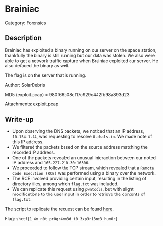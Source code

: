 # Brainiac
Category: Forensics

## Description
Brainiac has exploited a binary running on our server on the space station, thankfully the binary is still running but our data was stolen. We also were able to get a network traffic capture when Brainiac exploited our server. He also defaced the binary as well.

The flag is on the server that is running.

Author: SolarDebris

MD5 (exploit.pcap) = 980f66b08cf17c929c442fb98a893d23

Attachments: [exploit.pcap](attachments/exploit.pcap)

## Write-up
- Upon observing the DNS packets, we noticed that an IP address, `10.154.1.94`, was requesting to resolve `0.chals.io`. We made note of this IP address.
- We filtered the packets based on the source address matching the recorded IP address.
- One of the packets revealed an unusual interaction between our noted IP address and `165.227.210.30:16306`.
- We proceeded to follow the TCP stream, which revealed that a `Remote Code Execution (RCE)` was performed using a binary over the network.
- The RCE involved providing certain input, resulting in the listing of directory files, among which `flag.txt` was included.
- We can replicate this request using `pwntools`, but with slight modifications to the user input in order to retrieve the contents of `flag.txt`.

The script to replicate the request can be found [here](solution/solve.py).

Flag: `shctf{1_4m_n0t_pr0gr4mm3d_t0_3xp3r13nc3_hum0r}`
